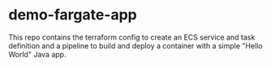 # demo-fargate-app

This repo contains the terraform config to create an ECS service and task definition and a pipeline to build and deploy a container with a simple "Hello World" Java app. 
